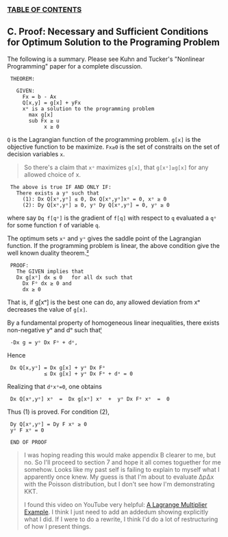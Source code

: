 ### [TABLE OF CONTENTS](CONTENTS.md)

## C. Proof: Necessary and Sufficient Conditions for Optimum Solution to the Programing Problem

The following is a summary.
Please see Kuhn and Tucker's "Nonlinear Programming" paper for a complete discussion.

     THEOREM:

       GIVEN:
         Fx = b - Ax
         Q[x,y] = g[x] + yFx
         xᵒ is a solution to the programming problem
           max g[x]
           sub Fx ≥ u
                x ≥ 0

`Q` is the Lagrangian function of the programming problem.
`g[x]` is the objective function to be maximize.
`Fx≥0` is the set of constraits on the set of decision variables `x`.

> So there's a claim that `xᵒ` maximizes `g[x]`,
> that `g[xᵒ]≥g[x]` for any allowed choice of x.

     The above is true IF AND ONLY IF:
       There exists a yᵒ such that
         (1): Dx Q[xᵒ,yᵒ] ≤ 0, Dx Q[xᵒ,yᵒ]xᵒ = 0, xᵒ ≥ 0
         (2): Dy Q[xᵒ,yᵒ] ≥ 0, yᵒ Dy Q[xᵒ,yᵒ] = 0, yᵒ ≥ 0

where say `Dq f[qᵒ]` is the gradient of `f[q]` with respect to `q` evaluated a `qᵒ`
for some function `f` of variable `q`.

The optimum sets `xᵒ` and `yᵒ` gives the saddle point of the Lagrangian function.
If the programming problem is linear,
the above condition give the well known duality theorem.[²](REFERENCE.md)

     PROOF:
       The GIVEN implies that
       Dx g[xᵒ] dx ≤ 0   for all dx such that
         Dx Fᵒ dx ≥ 0 and
         dx ≥ 0

That is, if g[xᵒ] is the best one can do,
any allowed deviation from xᵒ decreases the value of `g[x]`.

By a fundamental property of homogeneous linear inequalities,
there exists non-negative yᵒ and dᵒ such that[ⁱ](REFERNECE.md)

     -Dx g = yᵒ Dx Fᵒ + dᵒ,

Hence

     Dx Q[x,yᵒ] = Dx g[x] + yᵒ Dx Fᵒ
                ≤ Dx g[x] + yᵒ Dx Fᵒ + dᵒ = 0

Realizing that `dᵒxᵒ=0`, one obtains

     Dx Q[xᵒ,yᵒ] xᵒ  =  Dx g[xᵒ] xᵒ  +  yᵒ Dx Fᵒ xᵒ  =  0

Thus (1) is proved. For condition (2),

     Dy Q[xᵒ,yᵒ] = Dy F xᵒ ≥ 0
     yᵒ F xᵒ = 0

     END OF PROOF

> I was hoping reading this would make appendix B clearer to me, but no.
> So I'll proceed to section 7 and hope it all comes toguether for me somehow.
> Looks like my past self is failing to explain to myself what I apparently once knew.
> My guess is that I'm about to evaluate ΔpΔx with the Poisson distribution, but
> I don't see how I'm demonstrating KKT.
>
> I found this video on YouTube very helpful: [A Lagrange Multiplier Example](https://youtu.be/H4HN4ZrVm0w).
> I think I just need to add an addedum showing explicitly what I did.
> If I were to do a rewrite, I think I'd do a lot of restructuring of how I present things.
